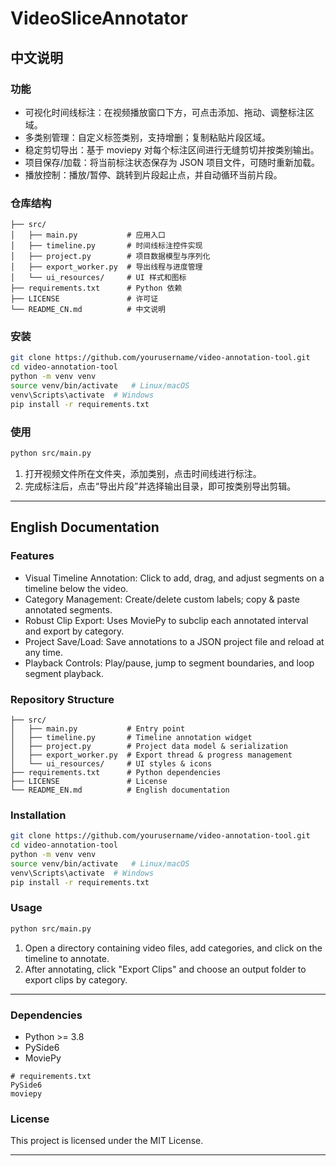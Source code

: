 # VideoSliceAnnotator

## 中文说明

### 功能

- 可视化时间线标注：在视频播放窗口下方，可点击添加、拖动、调整标注区域。
- 多类别管理：自定义标签类别，支持增删；复制粘贴片段区域。
- 稳定剪切导出：基于 moviepy 对每个标注区间进行无缝剪切并按类别输出。
- 项目保存/加载：将当前标注状态保存为 JSON 项目文件，可随时重新加载。
- 播放控制：播放/暂停、跳转到片段起止点，并自动循环当前片段。

### 仓库结构

```
├── src/
│   ├── main.py           # 应用入口
│   ├── timeline.py       # 时间线标注控件实现
│   ├── project.py        # 项目数据模型与序列化
│   ├── export_worker.py  # 导出线程与进度管理
│   └── ui_resources/     # UI 样式和图标
├── requirements.txt      # Python 依赖
├── LICENSE               # 许可证
└── README_CN.md          # 中文说明
```

### 安装

```bash
git clone https://github.com/yourusername/video-annotation-tool.git
cd video-annotation-tool
python -m venv venv
source venv/bin/activate   # Linux/macOS
venv\Scripts\activate  # Windows
pip install -r requirements.txt
```

### 使用

```bash
python src/main.py
```

1. 打开视频文件所在文件夹，添加类别，点击时间线进行标注。
2. 完成标注后，点击“导出片段”并选择输出目录，即可按类别导出剪辑。

---

## English Documentation

### Features

- Visual Timeline Annotation: Click to add, drag, and adjust segments on a timeline below the video.
- Category Management: Create/delete custom labels; copy & paste annotated segments.
- Robust Clip Export: Uses MoviePy to subclip each annotated interval and export by category.
- Project Save/Load: Save annotations to a JSON project file and reload at any time.
- Playback Controls: Play/pause, jump to segment boundaries, and loop segment playback.

### Repository Structure

```
├── src/
│   ├── main.py           # Entry point
│   ├── timeline.py       # Timeline annotation widget
│   ├── project.py        # Project data model & serialization
│   ├── export_worker.py  # Export thread & progress management
│   └── ui_resources/     # UI styles & icons
├── requirements.txt      # Python dependencies
├── LICENSE               # License
└── README_EN.md          # English documentation
```

### Installation

```bash
git clone https://github.com/yourusername/video-annotation-tool.git
cd video-annotation-tool
python -m venv venv
source venv/bin/activate   # Linux/macOS
venv\Scripts\activate  # Windows
pip install -r requirements.txt
```

### Usage

```bash
python src/main.py
```

1. Open a directory containing video files, add categories, and click on the timeline to annotate.
2. After annotating, click "Export Clips" and choose an output folder to export clips by category.

---

### Dependencies

- Python >= 3.8
- PySide6
- MoviePy

```text
# requirements.txt
PySide6
moviepy
```

### License

This project is licensed under the MIT License.

---

